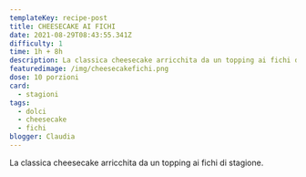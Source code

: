 ```yaml
---
templateKey: recipe-post
title: CHEESECAKE AI FICHI
date: 2021-08-29T08:43:55.341Z
difficulty: 1
time: 1h + 8h
description: La classica cheesecake arricchita da un topping ai fichi di stagione.
featuredimage: /img/cheesecakefichi.png
dose: 10 porzioni
card:
  - stagioni
tags:
  - dolci
  - cheesecake
  - fichi
blogger: Claudia
---
```

La classica cheesecake arricchita da un topping ai fichi di stagione.